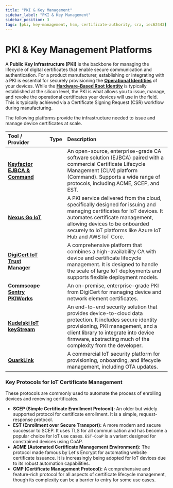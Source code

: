 ```yaml
---
title: "PKI & Key Management"
sidebar_label: "PKI & Key Management"
sidebar_position: 3
tags: [pki, key-management, hsm, certificate-authority, cra, iec62443]
---
```


# PKI & Key Management Platforms

A **Public Key Infrastructure (PKI)** is the backbone for managing the lifecycle of digital certificates that enable secure communication and authentication. For a product manufacturer, establishing or integrating with a PKI is essential for securely provisioning the **[Operational Identities](../implementation/build-phase/unique-device-identity.md)** of your devices. While the **[Hardware-Based Root Identity](../implementation/build-phase/unique-device-identity.md)** is typically established at the silicon level, the PKI is what allows you to issue, manage, and revoke the operational certificates your devices will use in the field. This is typically achieved via a Certificate Signing Request (CSR) workflow during manufacturing.

The following platforms provide the infrastructure needed to issue and manage device certificates at scale.

| Tool / Provider | Type | Description |
| :--- | :--: | :--- |
| [**Keyfactor EJBCA & Command**](https://www.keyfactor.com/products/ejbca-enterprise/) | <i class="fa-solid fa-code-branch"></i> | An open-source, enterprise-grade CA software solution (EJBCA) paired with a commercial Certificate Lifecycle Management (CLM) platform (Command). Supports a wide range of protocols, including ACME, SCEP, and EST. |
| [**Nexus Go IoT**](https://www.nexusgroup.com/solutions/online-services/iot/) | <i class="fa-solid fa-dollar-sign"></i> | A PKI service delivered from the cloud, specifically designed for issuing and managing certificates for IoT devices. It automates certificate management, allowing devices to be onboarded securely to IoT platforms like Azure IoT Hub and AWS IoT Core. |
| [**DigiCert IoT Trust Manager**](https://www.digicert.com/iot-trust-manager) | <i class="fa-solid fa-dollar-sign"></i> | A comprehensive platform that combines a high-availability CA with device and certificate lifecycle management. It is designed to handle the scale of large IoT deployments and supports flexible deployment models. |
| [**Commscope Sentry PKIWorks**](https://www.commscopesentry.com/solutions/pkiworks-solutions) | <i class="fa-solid fa-dollar-sign"></i> | An on-premise, enterprise-grade PKI from DigiCert for managing device and network element certificates. |
| [**Kudelski IoT keyStream**](https://www.kudelski-iot.com/services-and-systems/keystream-iot-security-system) | <i class="fa-solid fa-dollar-sign"></i> | An end-to-end security solution that provides device-to-cloud data protection. It includes secure identity provisioning, PKI management, and a client library to integrate into device firmware, abstracting much of the complexity from the developer. |
| [**QuarkLink**](https://www.cryptoquantique.com/products/quarklink/) | <i class="fa-solid fa-dollar-sign"></i> | A commercial IoT security platform for provisioning, onboarding, and lifecycle management, including OTA updates. |

### Key Protocols for IoT Certificate Management
These protocols are commonly used to automate the process of enrolling devices and renewing certificates.

-   **SCEP (Simple Certificate Enrollment Protocol):** An older but widely supported protocol for certificate enrollment. It is a simple, request-response protocol.
-   **EST (Enrollment over Secure Transport):** A more modern and secure successor to SCEP. It uses TLS for all communication and has become a popular choice for IoT use cases. `EST-CoaP` is a variant designed for constrained devices using CoAP.
-   **ACME (Automated Certificate Management Environment):** The protocol made famous by Let's Encrypt for automating website certificate issuance. It is increasingly being adopted for IoT devices due to its robust automation capabilities.
-   **CMP (Certificate Management Protocol):** A comprehensive and feature-rich protocol for all aspects of certificate lifecycle management, though its complexity can be a barrier to entry for some use cases.

<!-- Citations --> 